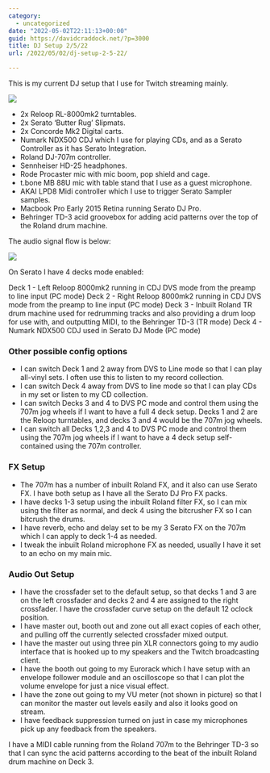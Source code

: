 ```yaml
---
category:
  - uncategorized
date: "2022-05-02T22:11:13+00:00"
guid: https://davidcraddock.net/?p=3000
title: DJ Setup 2/5/22
url: /2022/05/02/dj-setup-2-5-22/

---
```

This is my current DJ setup that I use for Twitch streaming mainly.

![](/wp-content/uploads/2022/05/djsetup.jpg)

- 2x Reloop RL-8000mk2 turntables.
- 2x Serato ‘Butter Rug’ Slipmats.
- 2x Concorde Mk2 Digital carts.
- Numark NDX500 CDJ which I use for playing CDs, and as a Serato Controller as it has Serato Integration.
- Roland DJ-707m controller.
- Sennheiser HD-25 headphones.
- Rode Procaster mic with mic boom, pop shield and cage.
- t.bone MB 88U mic with table stand that I use as a guest microphone.
- AKAI LPD8 Midi controller which I use to trigger Serato Sampler samples.
- Macbook Pro Early 2015 Retina running Serato DJ Pro.
- Behringer TD-3 acid groovebox for adding acid patterns over the top of the Roland drum machine.

The audio signal flow is below:

![](/wp-content/uploads/2022/05/dj-setup.drawio.png)

On Serato I have 4 decks mode enabled:

Deck 1 - Left Reloop 8000mk2 running in CDJ DVS mode from the preamp to line input (PC mode)
Deck 2 - Right Reloop 8000mk2 running in CDJ DVS mode from the preamp to line input (PC mode)
Deck 3 - Inbuilt Roland TR drum machine used for redrumming tracks and also providing a drum loop for use with, and outputting MIDI, to the Behringer TD-3 (TR mode)
Deck 4 - Numark NDX500 CDJ used in Serato DJ Mode (PC mode)

### Other possible config options

- I can switch Deck 1 and 2 away from DVS to Line mode so that I can play all-vinyl sets. I often use this to listen to my record collection.
- I can switch Deck 4 away from DVS to line mode so that I can play CDs in my set or listen to my CD collection.
- I can switch Decks 3 and 4 to DVS PC mode and control them using the 707m jog wheels if I want to have a full 4 deck setup. Decks 1 and 2 are the Reloop turntables, and decks 3 and 4 would be the 707m jog wheels.
- I can switch all Decks 1,2,3 and 4 to DVS PC mode and control them using the 707m jog wheels if I want to have a 4 deck setup self-contained using the 707m controller.

### FX Setup

- The 707m has a number of inbuilt Roland FX, and it also can use Serato FX. I have both setup as I have all the Serato DJ Pro FX packs.
- I have decks 1-3 setup using the inbuilt Roland filter FX, so I can mix using the filter as normal, and deck 4 using the bitcrusher FX so I can bitcrush the drums.
- I have reverb, echo and delay set to be my 3 Serato FX on the 707m which I can apply to deck 1-4 as needed.
- I tweak the inbuilt Roland microphone FX as needed, usually I have it set to an echo on my main mic.

### Audio Out Setup

- I have the crossfader set to the default setup, so that decks 1 and 3 are on the left crossfader and decks 2 and 4 are assigned to the right crossfader. I have the crossfader curve setup on the default 12 oclock position.
- I have master out, booth out and zone out all exact copies of each other, and pulling off the currently selected crossfader mixed output.
- I have the master out using three pin XLR connectors going to my audio interface that is hooked up to my speakers and the Twitch broadcasting client.
- I have the booth out going to my Eurorack which I have setup with an envelope follower module and an oscilloscope so that I can plot the volume envelope for just a nice visual effect.
- I have the zone out going to my VU meter (not shown in picture) so that I can monitor the master out levels easily and also it looks good on stream.
- I have feedback suppression turned on just in case my microphones pick up any feedback from the speakers.

I have a MIDI cable running from the Roland 707m to the Behringer TD-3 so that I can sync the acid patterns according to the beat of the inbuilt Roland drum machine on Deck 3.
